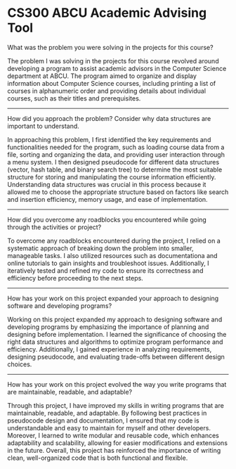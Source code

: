 # CS300 ABCU Academic Advising Tool

What was the problem you were solving in the projects for this course?

The problem I was solving in the projects for this course revolved around developing a program to assist academic advisors in the Computer Science department at ABCU. The program aimed to organize and display information about Computer Science courses, including printing a list of courses in alphanumeric order and providing details about individual courses, such as their titles and prerequisites.

---------------------------------------------------------------------------------------------------
How did you approach the problem? Consider why data structures are important to understand.

In approaching this problem, I first identified the key requirements and functionalities needed for the program, such as loading course data from a file, sorting and organizing the data, and providing user interaction through a menu system. I then designed pseudocode for different data structures (vector, hash table, and binary search tree) to determine the most suitable structure for storing and manipulating the course information efficiently. Understanding data structures was crucial in this process because it allowed me to choose the appropriate structure based on factors like search and insertion efficiency, memory usage, and ease of implementation.

---------------------------------------------------------------------------------------------------
How did you overcome any roadblocks you encountered while going through the activities or project?

To overcome any roadblocks encountered during the project, I relied on a systematic approach of breaking down the problem into smaller, manageable tasks. I also utilized resources such as documentationa and online tutorials to gain insights and troubleshoot issues. Additionally, I iteratively tested and refined my code to ensure its correctness and efficiency before proceeding to the next steps.

---------------------------------------------------------------------------------------------------
How has your work on this project expanded your approach to designing software and developing programs?

Working on this project expanded my approach to designing software and developing programs by emphasizing the importance of planning and designing before implementation. I learned the significance of choosing the right data structures and algorithms to optimize program performance and efficiency. Additionally, I gained experience in analyzing requirements, designing pseudocode, and evaluating trade-offs between different design choices.

---------------------------------------------------------------------------------------------------
How has your work on this project evolved the way you write programs that are maintainable, readable, and adaptable?

Through this project, I have improved my skills in writing programs that are maintainable, readable, and adaptable. By following best practices in pseudocode design and documentation, I ensured that my code is understandable and easy to maintain for myself and other developers. Moreover, I learned to write modular and reusable code, which enhances adaptability and scalability, allowing for easier modifications and extensions in the future. Overall, this project has reinforced the importance of writing clean, well-organized code that is both functional and flexible.

